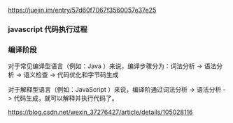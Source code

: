 https://juejin.im/entry/57d60f7067f3560057e37e25

### javascript 代码执行过程

### 编译阶段

对于常见编译型语言（例如：Java ）来说，编译步骤分为：词法分析 -> 语法分析 -> 语义检查 -> 代码优化和字节码生成

对于解释型语言（例如：JavaScript ）来说，编译阶通过词法分析 -> 语法分析 -> 代码生成，就可以解释并执行代码了。

https://blog.csdn.net/wexin_37276427/article/details/105028116